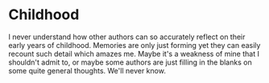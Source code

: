 # Childhood

I never understand how other authors can so accurately reflect on their early years of childhood. 
Memories are only just forming yet they can easily recount such detail which amazes me. 
Maybe it's a weakness of mine that I shouldn't admit to, or maybe some authors are just filling in the blanks on some quite general thoughts.
We'll never know.

